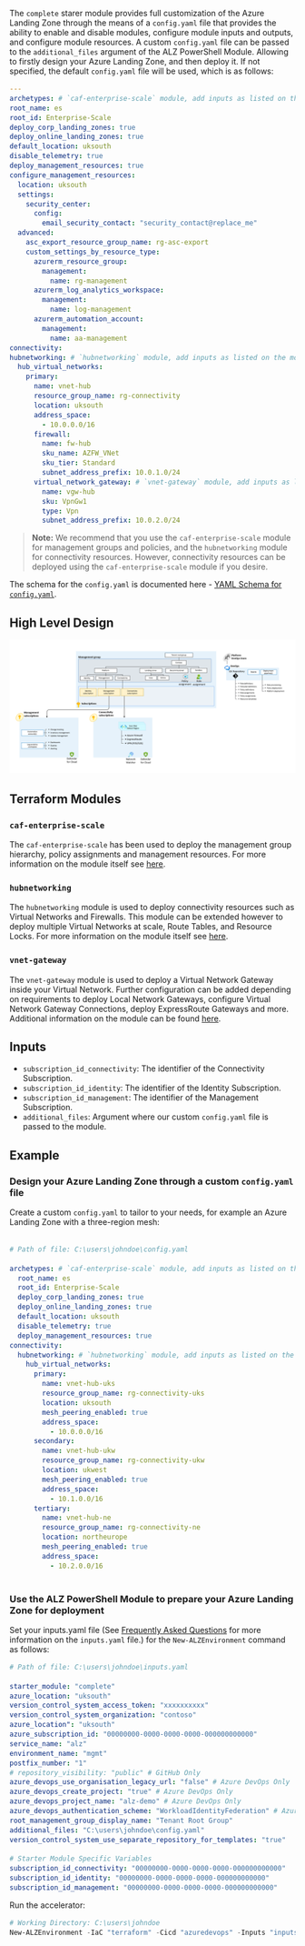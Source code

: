 <!-- markdownlint-disable first-line-h1 -->
The `complete` starer module provides full customization of the Azure Landing Zone through the means of a `config.yaml` file that provides the ability to enable and disable modules, configure module inputs and outputs, and configure module resources.
A custom `config.yaml` file can be passed to the `additional_files` argument of the ALZ PowerShell Module. Allowing to firstly design your Azure Landing Zone, and then deploy it.
If not specified, the default `config.yaml` file will be used, which is as follows:
  
  ```yaml
---
archetypes: # `caf-enterprise-scale` module, add inputs as listed on the module registry where necessary.
  root_name: es
  root_id: Enterprise-Scale
  deploy_corp_landing_zones: true
  deploy_online_landing_zones: true
  default_location: uksouth
  disable_telemetry: true
  deploy_management_resources: true
  configure_management_resources:
    location: uksouth
    settings:
      security_center:
        config:
          email_security_contact: "security_contact@replace_me"
    advanced:
      asc_export_resource_group_name: rg-asc-export
      custom_settings_by_resource_type:
        azurerm_resource_group:
          management:
            name: rg-management
        azurerm_log_analytics_workspace:
          management:
            name: log-management
        azurerm_automation_account:
          management:
            name: aa-management
connectivity:
  hubnetworking: # `hubnetworking` module, add inputs as listed on the module registry where necessary.
    hub_virtual_networks:
      primary:
        name: vnet-hub
        resource_group_name: rg-connectivity
        location: uksouth
        address_space:
          - 10.0.0.0/16
        firewall:
          name: fw-hub
          sku_name: AZFW_VNet
          sku_tier: Standard
          subnet_address_prefix: 10.0.1.0/24
        virtual_network_gateway: # `vnet-gateway` module, add inputs as listed on the module registry where necessary.
          name: vgw-hub
          sku: VpnGw1
          type: Vpn
          subnet_address_prefix: 10.0.2.0/24
  ```

> **Note:** We recommend that you use the `caf-enterprise-scale` module for management groups and policies, and the `hubnetworking` module for connectivity resources. However, connectivity resources can be deployed using the `caf-enterprise-scale` module if you desire.

The schema for the `config.yaml` is documented here - [YAML Schema for `config.yaml`][wiki_yaml_schema_reference].

## High Level Design

![Alt text](./media/starter-module-hubnetworking.png)

## Terraform Modules

### `caf-enterprise-scale`

The `caf-enterprise-scale` has been used to deploy the management group hierarchy, policy assignments and management resources. For more information on the module itself see [here](https://github.com/Azure/terraform-azurerm-caf-enterprise-scale).

### `hubnetworking`

The `hubnetworking` module is used to deploy connectivity resources such as Virtual Networks and Firewalls.
 This module can be extended however to deploy multiple Virtual Networks at scale, Route Tables, and Resource Locks. For more information on the module itself see [here](https://github.com/Azure/terraform-azurerm-hubnetworking).

### `vnet-gateway`

The `vnet-gateway` module is used to deploy a Virtual Network Gateway inside your Virtual Network. Further configuration can be added depending on requirements to deploy Local Network Gateways, configure Virtual Network Gateway Connections, deploy ExpressRoute Gateways and more. Additional information on the module can be found [here](https://github.com/Azure/terraform-azurerm-vnet-gateway).

## Inputs

- `subscription_id_connectivity`: The identifier of the Connectivity Subscription.
- `subscription_id_identity`: The identifier of the Identity Subscription.
- `subscription_id_management`: The identifier of the Management Subscription.
- `additional_files`: Argument where our custom `config.yaml` file is passed to the module.

## Example

### Design your Azure Landing Zone through a custom `config.yaml` file

Create a custom `config.yaml` to tailor to your needs, for example an Azure Landing Zone with a three-region mesh:

```yaml

# Path of file: C:\users\johndoe\config.yaml

archetypes: # `caf-enterprise-scale` module, add inputs as listed on the module registry where necessary.
  root_name: es
  root_id: Enterprise-Scale
  deploy_corp_landing_zones: true
  deploy_online_landing_zones: true
  default_location: uksouth
  disable_telemetry: true
  deploy_management_resources: true
connectivity:
  hubnetworking: # `hubnetworking` module, add inputs as listed on the module registry where necessary.
    hub_virtual_networks:
      primary:
        name: vnet-hub-uks
        resource_group_name: rg-connectivity-uks
        location: uksouth
        mesh_peering_enabled: true
        address_space:
          - 10.0.0.0/16
      secondary: 
        name: vnet-hub-ukw
        resource_group_name: rg-connectivity-ukw
        location: ukwest
        mesh_peering_enabled: true
        address_space:
          - 10.1.0.0/16
      tertiary:
        name: vnet-hub-ne
        resource_group_name: rg-connectivity-ne
        location: northeurope
        mesh_peering_enabled: true
        address_space:
          - 10.2.0.0/16
    
```

### Use the ALZ PowerShell Module to prepare your Azure Landing Zone for deployment

Set your inputs.yaml file (See [Frequently Asked Questions][wiki_frequently_asked_questions] for more information on the `inputs.yaml` file.) for the `New-ALZEnvironment` command as follows:

```yaml
# Path of file: C:\users\johndoe\inputs.yaml

starter_module: "complete"
azure_location: "uksouth"
version_control_system_access_token: "xxxxxxxxxx"
version_control_system_organization: "contoso"
azure_location": "uksouth"
azure_subscription_id: "00000000-0000-0000-0000-000000000000"
service_name: "alz"
environment_name: "mgmt"
postfix_number: "1"
# repository_visibility: "public" # GitHub Only
azure_devops_use_organisation_legacy_url: "false" # Azure DevOps Only
azure_devops_create_project: "true" # Azure DevOps Only
azure_devops_project_name: "alz-demo" # Azure DevOps Only
azure_devops_authentication_scheme: "WorkloadIdentityFederation" # Azure DevOps Only
root_management_group_display_name: "Tenant Root Group"
additional_files: "C:\users\johndoe\config.yaml"
version_control_system_use_separate_repository_for_templates: "true"

# Starter Module Specific Variables
subscription_id_connectivity: "00000000-0000-0000-0000-000000000000"
subscription_id_identity: "00000000-0000-0000-0000-000000000000"
subscription_id_management: "00000000-0000-0000-0000-000000000000"

```

Run the accelerator:

```powershell
# Working Directory: C:\users\johndoe
New-ALZEnvironment -IaC "terraform" -Cicd "azuredevops" -Inputs "inputs.yaml" -autoApprove -alzVersion "v0.1.9"

```

 [//]: # (************************)
 [//]: # (INSERT LINK LABELS BELOW)
 [//]: # (************************)

[wiki_yaml_schema_reference]: %5BUser-Guide%5D-YAML-Schema-Reference "Wiki - YAML Schema Reference"
[wiki_frequently_asked_questions]: Frequently-Asked-Questions "Wiki - Frequently Asked Questions"
